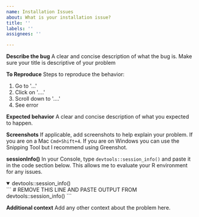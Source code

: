 ```yaml
---
name: Installation Issues
about: What is your installation issue?
title: ''
labels: ''
assignees: ''

---
```


**Describe the bug**
A clear and concise description of what the bug is. Make sure your title is descriptive of your problem

**To Reproduce**
Steps to reproduce the behavior:
1. Go to '...'
2. Click on '....'
3. Scroll down to '....'
4. See error

**Expected behavior**
A clear and concise description of what you expected to happen.

**Screenshots**
If applicable, add screenshots to help explain your problem. If you are on a Mac `Cmd+Shift+4`. If you are on Windows you can use the Snipping Tool but I recommend using Greenshot.

**sessionInfo()**
In your Console, type `devtools::session_info()` and paste it in the code section below. This allows me to evaluate your R environment for any issues.


<details open>
  <summary>devtools::session_info()</summary>
```
# REMOVE THIS LINE AND PASTE OUTPUT FROM 
devtools::session_info()
```
  </details>



**Additional context**
Add any other context about the problem here.
